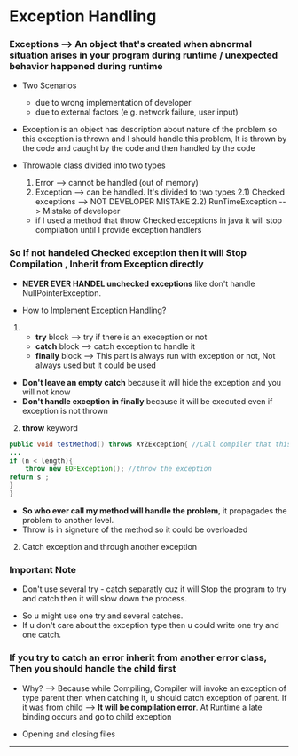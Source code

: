 # Exception Handling

### Exceptions --> An object that's created when abnormal situation arises in your program during runtime / unexpected behavior happened during runtime

- Two Scenarios
    - due to wrong implementation of developer
    - due to external factors (e.g. network failure, user input)

- Exception is an object has description about nature of the problem so this exception is thrown and I should handle this problem, It is thrown by the code and caught by the code and then handled by the code

- Throwable class divided into two types
    1. Error --> cannot be handled (out of memory)
    2. Exception --> can be handled. It's divided to two types
        2.1) Checked exceptions --> NOT DEVELOPER MISTAKE 
        2.2) RunTimeException --> Mistake of developer
    - if I used a method that throw Checked exceptions in java it will stop compilation until I provide exception handlers
### So If not handeled Checked exception then it will Stop Compilation , Inherit from Exception directly

- **NEVER EVER HANDEL unchecked exceptions** like don't handle NullPointerException.

- How to Implement Exception Handling? 
1.  - **try** block --> try if there is an exeception or not 
    - **catch** block --> catch exception to handle it
    - **finally** block --> This part is always run with exception or not, Not always used but it could be used 

- **Don't leave an empty catch** because it will hide the exception and you will not know
- **Don't handle exception in finally** because it will be executed even if exception is not thrown


2. **throw** keyword
```java
public void testMethod() throws XYZException{ //Call compiler that this function may have an exception
...
if (n < length){
    throw new EOFException(); //throw the exception
return s ;
}
}
```
- **So who ever call my method will handle the problem**, it propagades the problem to another level.
- Throw is in signeture of the method so it could be overloaded

2. Catch exception and through another exception

### Important Note
- Don't use several try - catch separatly cuz it will Stop the program to try and catch then it will slow down the process.

* So u might use one try and several catches. 
* If u don't care about the exception type then u could write one try and one catch.

### If you try to catch an error inherit from another error class, Then you should handle the child first
 * Why? --> Because while Compiling, Compiler will invoke an exception of type parent then when catching it, u should catch exception of parent. If it was from child --> **It will be compilation error**. At Runtime a late binding occurs and go to child exception

 * Opening and closing files
 ------------------------------------------------------------------------------------------------